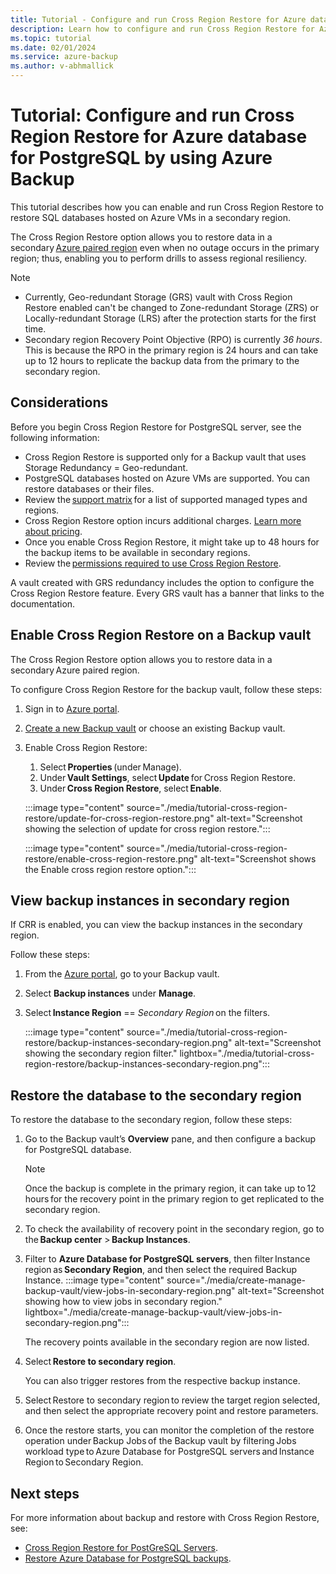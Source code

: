 ```yaml
---
title: Tutorial - Configure and run Cross Region Restore for Azure database for PostgreSQL
description: Learn how to configure and run Cross Region Restore for Azure database for PostgreSQL using Azure Backup.
ms.topic: tutorial
ms.date: 02/01/2024
ms.service: azure-backup
ms.author: v-abhmallick
---
```


# Tutorial: Configure and run Cross Region Restore for Azure database for PostgreSQL by using Azure Backup

This tutorial describes how you can enable and run Cross Region Restore to restore SQL databases hosted on Azure VMs in a secondary region.

The Cross Region Restore option allows you to restore data in a secondary [Azure paired region](/azure/reliability/cross-region-replication-azure) even when no outage occurs in the primary region; thus, enabling you to perform drills to assess regional resiliency.  

> [!NOTE]
>- Currently, Geo-redundant Storage (GRS) vault with Cross Region Restore enabled can't be changed to Zone-redundant Storage (ZRS) or Locally-redundant Storage (LRS) after the protection starts for the first time.  
>- Secondary region Recovery Point Objective (RPO) is currently *36 hours*. This is because the RPO in the primary region is 24 hours and can take up to 12 hours to replicate the backup data from the primary to the secondary region.  

## Considerations

Before you begin Cross Region Restore for PostgreSQL server, see the following information:  

- Cross Region Restore is supported only for a Backup vault that uses Storage Redundancy = Geo-redundant.
- PostgreSQL databases hosted on Azure VMs are supported. You can restore databases or their files. 
- Review the [support matrix](./backup-support-matrix.md) for a list of supported managed types and regions.
- Cross Region Restore option incurs additional charges. [Learn more about pricing](https://azure.microsoft.com/pricing/details/backup/).
- Once you enable Cross Region Restore, it might take up to 48 hours for the backup items to be available in secondary regions.
- Review the [permissions required to use Cross Region Restore](backup-rbac-rs-vault.md#minimum-role-requirements-for-azure-vm-backup).  

A vault created with GRS redundancy includes the option to configure the Cross Region Restore feature. Every GRS vault has a banner that links to the documentation.  

## Enable Cross Region Restore on a Backup vault 

The Cross Region Restore option allows you to restore data in a secondary Azure paired region. 

To configure Cross Region Restore for the backup vault, follow these steps:  

1. Sign in to [Azure portal](https://portal.azure.com/).
1. [Create a new Backup vault](create-manage-backup-vault.md#create-backup-vault) or choose an existing Backup vault.
1. Enable Cross Region Restore:
    1. Select **Properties** (under Manage).  
    1. Under **Vault Settings**, select **Update** for Cross Region Restore.
    1. Under **Cross Region Restore**, select **Enable**.

     :::image type="content" source="./media/tutorial-cross-region-restore/update-for-cross-region-restore.png" alt-text="Screenshot showing the selection of update for cross region restore.":::

     :::image type="content" source="./media/tutorial-cross-region-restore/enable-cross-region-restore.png" alt-text="Screenshot shows the Enable cross region restore option.":::

## View backup instances in secondary region 

If CRR is enabled, you can view the backup instances in the secondary region. 

Follow these steps:

1. From the [Azure portal](https://portal.azure.com/), go to your Backup vault.
1. Select **Backup instances** under **Manage**. 
1. Select **Instance Region** == *Secondary Region* on the filters. 

     :::image type="content" source="./media/tutorial-cross-region-restore/backup-instances-secondary-region.png" alt-text="Screenshot showing the secondary region filter." lightbox="./media/tutorial-cross-region-restore/backup-instances-secondary-region.png":::


## Restore the database to the secondary region 

To restore the database to the secondary region, follow these steps:

1. Go to the Backup vault’s **Overview** pane, and then configure a backup for PostgreSQL database. 
    > [!Note]
    > Once the backup is complete in the primary region, it can take up to 12 hours for the recovery point in the primary region to get replicated to the secondary region. 
1. To check the availability of recovery point in the secondary region, go to the **Backup center** > **Backup Instances**.
1. Filter to **Azure Database for PostgreSQL servers**, then filter Instance region as **Secondary Region**, and then select the required Backup Instance. 
     :::image type="content" source="./media/create-manage-backup-vault/view-jobs-in-secondary-region.png" alt-text="Screenshot showing how to view jobs in secondary region." lightbox="./media/create-manage-backup-vault/view-jobs-in-secondary-region.png":::

   The recovery points available in the secondary region are now listed. 

1. Select **Restore to secondary region**. 

    You can also trigger restores from the respective backup instance. 
1. Select Restore to secondary region to review the target region selected, and then select the appropriate recovery point and restore parameters. 
1. Once the restore starts, you can monitor the completion of the restore operation under Backup Jobs of the Backup vault by filtering Jobs workload type to Azure Database for PostgreSQL servers and Instance Region to Secondary Region. 


## Next steps

For more information about backup and restore with Cross Region Restore, see:

- [Cross Region Restore for PostGreSQL Servers](create-manage-backup-vault.md#perform-cross-region-restore-using-azure-portal).
- [Restore Azure Database for PostgreSQL backups](./restore-azure-database-postgresql.md).
